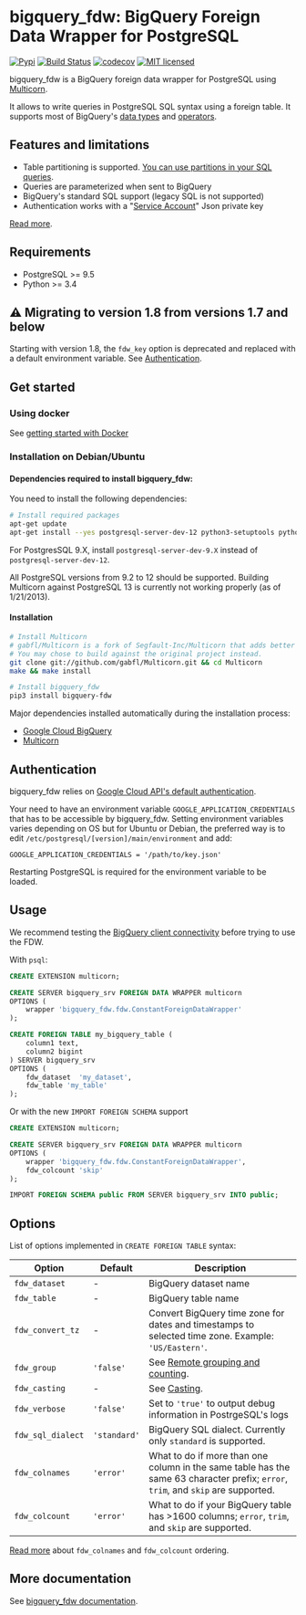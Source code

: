 # bigquery_fdw: BigQuery Foreign Data Wrapper for PostgreSQL

[![Pypi](https://img.shields.io/pypi/v/bigquery-fdw.svg)](https://pypi.org/project/bigquery-fdw/)
[![Build Status](https://travis-ci.org/gabfl/bigquery_fdw.svg?branch=main)](https://travis-ci.org/gabfl/bigquery_fdw)
[![codecov](https://codecov.io/gh/gabfl/bigquery_fdw/branch/main/graph/badge.svg)](https://codecov.io/gh/gabfl/bigquery_fdw)
[![MIT licensed](https://img.shields.io/badge/license-MIT-green.svg)](https://raw.githubusercontent.com/gabfl/bigquery_fdw/main/LICENSE)

bigquery_fdw is a BigQuery foreign data wrapper for PostgreSQL using [Multicorn](https://github.com/Segfault-Inc/Multicorn).

It allows to write queries in PostgreSQL SQL syntax using a foreign table. It supports most of BigQuery's [data types](docs/data_types.md) and [operators](docs/operators.md).

## Features and limitations

 - Table partitioning is supported. [You can use partitions in your SQL queries](docs/table_partitioning.md).
 - Queries are parameterized when sent to BigQuery
 - BigQuery's standard SQL support (legacy SQL is not supported)
 - Authentication works with a "[Service Account](docs/service_account.md)" Json private key

[Read more](docs/README.md).

## Requirements

 - PostgreSQL >= 9.5
 - Python >= 3.4

## ⚠️ Migrating to version 1.8 from versions 1.7 and below

Starting with version 1.8, the `fdw_key` option is deprecated and replaced with a default environment variable. See [Authentication](#Authentication).

## Get started

### Using docker

See [getting started with Docker](docs/docker.md)

### Installation on Debian/Ubuntu

#### Dependencies required to install bigquery_fdw:

You need to install the following dependencies:

```bash
# Install required packages
apt-get update
apt-get install --yes postgresql-server-dev-12 python3-setuptools python3-dev make gcc git
```

For PostgresSQL 9.X, install `postgresql-server-dev-9.X` instead of `postgresql-server-dev-12`.

All PostgreSQL versions from 9.2 to 12 should be supported. Building Multicorn against PostgreSQL 13 is currently not working properly (as of 1/21/2013).

#### Installation

```bash
# Install Multicorn
# gabfl/Multicorn is a fork of Segfault-Inc/Multicorn that adds better support for Python3.
# You may chose to build against the original project instead.
git clone git://github.com/gabfl/Multicorn.git && cd Multicorn
make && make install

# Install bigquery_fdw
pip3 install bigquery-fdw
```

Major dependencies installed automatically during the installation process:

 - [Google Cloud BigQuery](https://pypi.org/project/google-cloud-bigquery/)
 - [Multicorn](https://github.com/Segfault-Inc/Multicorn)

## Authentication

bigquery_fdw relies on [Google Cloud API's default authentication](https://cloud.google.com/docs/authentication/getting-started#linux-or-macos). 

Your need to have an environment variable `GOOGLE_APPLICATION_CREDENTIALS` that has to be accessible by bigquery_fdw. Setting environment variables varies depending on OS but for Ubuntu or Debian, the preferred way is to edit `/etc/postgresql/[version]/main/environment` and add:
```
GOOGLE_APPLICATION_CREDENTIALS = '/path/to/key.json'
```

Restarting PostgreSQL is required for the environment variable to be loaded.

## Usage

We recommend testing the [BigQuery client connectivity](docs/test_client.md) before trying to use the FDW.

With `psql`:

```sql
CREATE EXTENSION multicorn;

CREATE SERVER bigquery_srv FOREIGN DATA WRAPPER multicorn
OPTIONS (
    wrapper 'bigquery_fdw.fdw.ConstantForeignDataWrapper'
);

CREATE FOREIGN TABLE my_bigquery_table (
    column1 text,
    column2 bigint
) SERVER bigquery_srv
OPTIONS (
    fdw_dataset  'my_dataset',
    fdw_table 'my_table'
);
```

Or with the new `IMPORT FOREIGN SCHEMA` support

```sql
CREATE EXTENSION multicorn;

CREATE SERVER bigquery_srv FOREIGN DATA WRAPPER multicorn
OPTIONS (
    wrapper 'bigquery_fdw.fdw.ConstantForeignDataWrapper',
    fdw_colcount 'skip'
);

IMPORT FOREIGN SCHEMA public FROM SERVER bigquery_srv INTO public;
```


## Options

List of options implemented in `CREATE FOREIGN TABLE` syntax:

| Option | Default | Description |
|-----|----|----|
| `fdw_dataset` | - | BigQuery dataset name |
| `fdw_table` | - | BigQuery table name |
| `fdw_convert_tz` | - | Convert BigQuery time zone for dates and timestamps to selected time zone. Example: `'US/Eastern'`. |
| `fdw_group` |  `'false'` | See [Remote grouping and counting](docs/remote_grouping.md). |
| `fdw_casting` |  - | See [Casting](docs/casting.md). |
| `fdw_verbose` | `'false'` | Set to `'true'` to output debug information in PostrgeSQL's logs |
| `fdw_sql_dialect` | `'standard'` | BigQuery SQL dialect. Currently only `standard` is supported. |
| `fdw_colnames` | `'error'` | What to do if more than one column in the same table has the same 63 character prefix; `error`, `trim`, and `skip` are supported. |
| `fdw_colcount` | `'error'` | What to do if your BigQuery table has >1600 columns; `error`, `trim`, and `skip` are supported. |

[Read more](docs/README.md) about `fdw_colnames` and `fdw_colcount` ordering.

## More documentation

See [bigquery_fdw documentation](docs/README.md).
